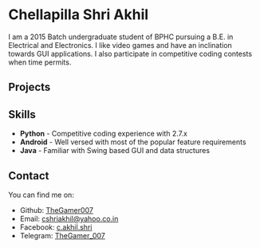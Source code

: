 # Chellapilla Shri Akhil

I am a 2015 Batch undergraduate student of BPHC pursuing a B.E. in Electrical and Electronics. I like video games and have an inclination towards GUI applications. I also participate in competitive coding contests when time permits.

## Projects



## Skills

* **Python** - Competitive coding experience with 2.7.x
* **Android** - Well versed with most of the popular feature requirements
* **Java** - Familiar with Swing based GUI and data structures

## Contact

You can find me on:

* Github: [TheGamer007](https://github.com/TheGamer007)
* Email: [cshriakhil@yahoo.co.in](mailto:cshriakhil@yahoo.co.in)
* Facebook: [c.akhil.shri](https://www.facebook.com/c.akhil.shri)
* Telegram: [TheGamer_007](https://t.me/TheGamer_007)
